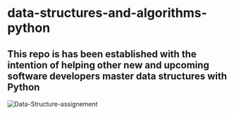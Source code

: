 # data-structures-and-algorithms-python
## This repo is has been established with the intention of helping other new and upcoming software developers master data structures with Python 

![Data-Structure-assignement](https://user-images.githubusercontent.com/46927702/214089191-add1bac1-421e-4508-8f57-d790aa1ad6f0.jpg)

